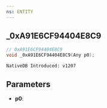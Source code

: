 ```yaml
---
ns: ENTITY
---
```

## _0xA91E6CF94404E8C9

```c
// 0xA91E6CF94404E8C9
void _0xA91E6CF94404E8C9(Any p0);
```

```
NativeDB Introduced: v1207
```

## Parameters
* **p0**:

